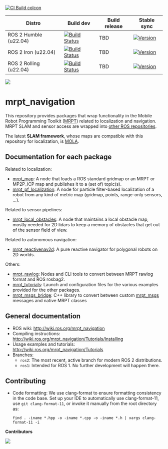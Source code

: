 [![CI Build colcon](https://github.com/mrpt-ros-pkg/mrpt_navigation/actions/workflows/build-ros.yml/badge.svg)](https://github.com/mrpt-ros-pkg/mrpt_navigation/actions/workflows/build-ros.yml)

| Distro | Build dev | Build release | Stable sync |
| --- | --- | --- | --- |
| ROS 2 Humble (u22.04) | [![Build Status](https://build.ros2.org/job/Hdev__mrpt_navigation__ubuntu_jammy_amd64/badge/icon)](https://build.ros2.org/job/Hdev__mrpt_navigation__ubuntu_jammy_amd64/) |  TBD | [![Version](https://img.shields.io/ros/v/iron/mrpt_navigation)](https://index.ros.org/search/?term=mrpt_navigation) |
| ROS 2 Iron (u22.04) | [![Build Status](https://build.ros2.org/job/Idev__mrpt_navigation__ubuntu_jammy_amd64/badge/icon)](https://build.ros2.org/job/Idev__mrpt_navigation__ubuntu_jammy_amd64/) |  TBD | [![Version](https://img.shields.io/ros/v/iron/mrpt_navigation)](https://index.ros.org/search/?term=mrpt_navigation) |
| ROS 2 Rolling (u22.04) | [![Build Status](https://build.ros2.org/job/Rdev__mrpt_navigation__ubuntu_jammy_amd64/badge/icon)](https://build.ros2.org/job/Rdev__mrpt_navigation__ubuntu_jammy_amd64/) |  TBD | [![Version](https://img.shields.io/ros/v/rolling/mrpt_navigation)](https://index.ros.org/search/?term=mrpt_navigation) |

<img align="center" src="https://mrpt.github.io/imgs/mrpt_reactivenav_ros_demo_s40.gif">

mrpt_navigation
===============

This repository provides packages that wrap functionality in the Mobile Robot Programming Toolkit ([MRPT](https://github.com/MRPT/mrpt/)) related to localization and navigation. MRPT SLAM and sensor access are wrapped into [other ROS repositories](https://github.com/mrpt-ros-pkg/).

The latest **SLAM framework**, whose maps are compatible with this repository for localization, is [MOLA](https://github.com/MOLAorg/).


Documentation for each package
----------------------------------

Related to localization:
* [mrpt_map](mrpt_map): A node that loads a ROS standard gridmap or an MRPT or MP2P_ICP map and publishes it to a (set of) topic(s).
* [mrpt_pf_localization](mrpt_pf_localization): A node for particle filter-based localization of a robot from any kind of metric map (gridmap, points, range-only sensors, ...).

Related to sensor pipelines:
* [mrpt_local_obstacles](mrpt_local_obstacles): A node that maintains a local obstacle map, mostly needed for 2D lidars to keep a memory of obstacles that get out of the sensor field of view.

Related to autonomous navigation:
* [mrpt_reactivenav2d](mrpt_reactivenav2d): A pure reactive navigator for polygonal robots on 2D worlds.

Others:
* [mrpt_rawlog](mrpt_rawlog): Nodes and CLI tools to convert between MRPT rawlog format and ROS rosbag2.
* [mrpt_tutorials](mrpt_tutorials): Launch and configuration files for the various examples provided for the other packages.
* [mrpt_msgs_bridge](mrpt_msgs_bridge): C++ library to convert between custom [mrpt_msgs](https://github.com/mrpt-ros-pkg/mrpt_msgs) messages and native MRPT classes


General documentation
----------------------------------
* ROS wiki: http://wiki.ros.org/mrpt_navigation
* Compiling instructions: http://wiki.ros.org/mrpt_navigation/Tutorials/Installing
* Usage examples and tutorials: http://wiki.ros.org/mrpt_navigation/Tutorials
* Branches:
  * `ros2`: The most recent, active branch for modern ROS 2 distributions.
  * `ros1`: Intended for ROS 1. No further development will happen there.

Contributing
----------------------------------
* Code formatting: We use clang-format to ensure formatting consistency in the
  code base. Set up your IDE to automatically use clang-format-11,
  use `git clang-format-11`, or invoke it manually from the root directory as:
  
      find . -iname *.hpp -o -iname *.cpp -o -iname *.h | xargs clang-format-11 -i

**Contributors**

<a href="https://github.com/mrpt-ros-pkg/mrpt_navigation/graphs/contributors">
  <img src="https://contrib.rocks/image?repo=mrpt-ros-pkg/mrpt_navigation" />
</a>
